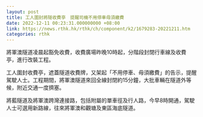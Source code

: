 ```yaml
---
layout: post
title: 工人圍封將隧收費亭　提醒司機不用停車毋須繳費
date: 2022-12-11 00:23:31.000000000 +08:00
link: https://news.rthk.hk/rthk/ch/component/k2/1679283-20221211.htm
categories: rthk
---
```


將軍澳隧道凌晨起豁免收費，收費廣場昨晚10時起，分階段封閉行車線及收費亭，進行改裝工程。

工人圍封收費亭，遮蓋隧道收費牌，又架起「不用停車、毋須繳費」的告示，提醒駕駛人士。工程期間，將軍澳隧道來回全線封閉約15分鐘，大批車輛在隧道外等候，附近交通一度擠塞。

將藍隧道及將軍澳跨灣連接路，包括附屬的單車徑及行人路，今早8時開通，駕駛人士可選用新路線，往來將軍澳和觀塘及東區海底隧道。
